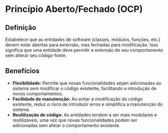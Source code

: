 # Princípio Aberto/Fechado (OCP)

## Definição

Estabelece que as entidades de software (classes, módulos, funções, etc.) devem estar abertas para extensão, mas fechadas para modificação. Isso significa que uma entidade deve permitir a extensão de seu comportamento sem alterar seu código-fonte.

## Benefícios

- **Flexibilidade:** Permite que novas funcionalidades sejam adicionadas ao sistema sem modificar o código existente, facilitando a introdução de novos comportamentos.
- **Facilidade de manutenção:** Ao evitar a modificação do código existente, reduz o risco de introduzir erros e simplifica a manutenção do sistema.
- **Reutilização de código:** As entidades tendem a ser mais modulares e reutilizáveis, uma vez que novas funcionalidades podem ser adicionadas sem afetar o comportamento existente.
